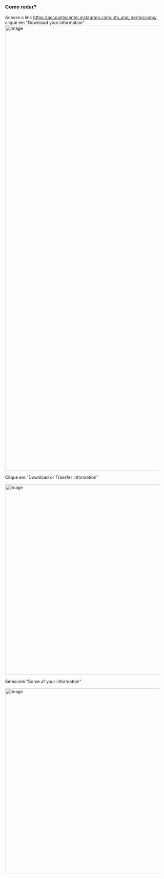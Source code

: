 ### Como rodar?

Acesse o link https://accountscenter.instagram.com/info_and_permissions/, clique em "Download your information" 
<img width="1460" alt="image" src="https://github.com/user-attachments/assets/c0d4feff-b6c3-46fc-995b-ded40b045806" />

Clique em "Download or Transfer information"

<img width="624" alt="image" src="https://github.com/user-attachments/assets/969d5615-ee8b-4a27-ad40-bfaf1f15468c" />

Selecione "Some of your information"

<img width="609" alt="image" src="https://github.com/user-attachments/assets/440846af-03ad-495a-b468-5bbc15056fea" />

